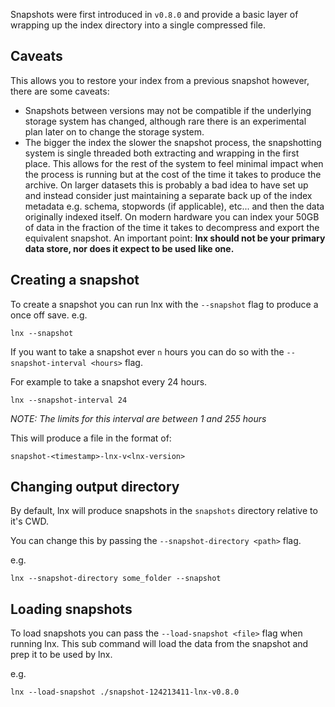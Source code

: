 Snapshots were first introduced in `v0.8.0` and provide a basic layer of wrapping up the index directory into a
single compressed file.

## Caveats
This allows you to restore your index from a previous snapshot however, there are some caveats:

- Snapshots between versions may not be compatible if the underlying storage system has changed, although rare there
  is an experimental plan later on to change the storage system.
- The bigger the index the slower the snapshot process, the snapshotting system is single threaded both extracting
  and wrapping in the first place. This allows for the rest of the system to feel minimal impact when the process is
  running but at the cost of the time it takes to produce the archive.
  On larger datasets this is probably a bad idea to have set up and instead consider just maintaining a separate back up
  of the index metadata e.g. schema, stopwords (if applicable), etc... and then the data originally indexed itself.
  On modern hardware you can index your 50GB of data in the fraction of the time it takes to decompress and export
  the equivalent snapshot. 
  An important point: **lnx should not be your primary data store, nor does it expect to be used like one.**

## Creating a snapshot
To create a snapshot you can run lnx with the `--snapshot` flag to produce a once off save.
e.g.
```shell
lnx --snapshot
```

If you want to take a snapshot ever `n` hours you can do so with the `--snapshot-interval <hours>` flag.

For example to take a snapshot every 24 hours.
```shell
lnx --snapshot-interval 24
```

*NOTE: The limits for this interval are between 1 and 255 hours*

This will produce a file in the format of:
```
snapshot-<timestamp>-lnx-v<lnx-version>
```

## Changing output directory
By default, lnx will produce snapshots in the `snapshots` directory relative to it's CWD.

You can change this by passing the `--snapshot-directory <path>` flag.

e.g.
```shell
lnx --snapshot-directory some_folder --snapshot
```


## Loading snapshots
To load snapshots you can pass the `--load-snapshot <file>` flag when running lnx.
This sub command will load the data from the snapshot and prep it to be used by lnx.

e.g.
```shell
lnx --load-snapshot ./snapshot-124213411-lnx-v0.8.0
```